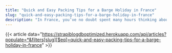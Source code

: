 ```yaml
---
title: "Quick and Easy Packing Tips for a Barge Holiday in France"
slug: "quick-and-easy-packing-tips-for-a-barge-holiday-in-france"
description: "In France, you’ve no doubt spent many hours thinking about all that time you’ll have to relax, see the countryside and enjoy spectacular food and wine alongside likeminded people."
---
```


{{< article data="https://strapiblogdboptimized.herokuapp.com/api/articles?populate=*&filters[slug][$eq]=quick-and-easy-packing-tips-for-a-barge-holiday-in-france" >}}
